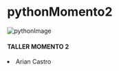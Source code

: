 # pythonMomento2
![pythonImage](https://user-images.githubusercontent.com/99811136/197270723-0f1bc66f-1449-4822-a01b-a02f373be23c.jpg)

<h4> TALLER MOMENTO 2 </h4>
<li> Arian Castro </li>
